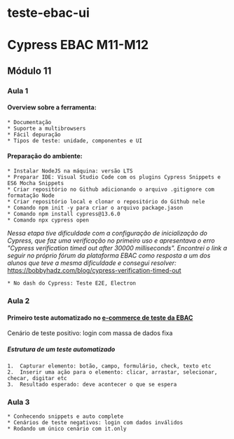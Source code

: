 # teste-ebac-ui

# Cypress EBAC M11-M12

## Módulo 11

### Aula 1

#### Overview sobre a ferramenta:

	* Documentação
	* Suporte a multibrowsers
    * Fácil depuração 
	* Tipos de teste: unidade, componentes e UI

#### Preparação do ambiente:
 
	* Instalar NodeJS na máquina: versão LTS 
	* Preparar IDE: Visual Studio Code com os plugins Cypress Snippets e ES6 Mocha Snippets
	* Criar repositório no Github adicionando o arquivo .gitignore com formatação Node
	* Criar repositório local e clonar o repositório do Github nele
	* Comando npm init -y para criar o arquivo package.jason
	* Comando npm install cypress@13.6.0
	* Comando npx cypress open
_Nessa etapa tive dificuldade com a configuração de inicialização do Cypress, que faz uma verificação no primeiro uso e apresentava o erro "Cypress verification timed out after 30000 milliseconds". Encontrei o link a seguir no próprio fórum da plataforma EBAC como resposta a um dos alunos que teve a mesma dificuldade e consegui resolver:_
<https://bobbyhadz.com/blog/cypress-verification-timed-out>

	* No dash do Cypress: Teste E2E, Electron

### Aula 2

#### Primeiro teste automatizado no [e-commerce de teste da EBAC](https://lojaebac.ebaconline.art.br)

Cenário de teste positivo: login com massa de dados fixa

##### Estrutura de um teste automatizado

	1.	Capturar elemento: botão, campo, formulário, check, texto etc
	2.	Inserir uma ação para o elemento: clicar, arrastar, selecionar, checar, digitar etc
	3.	Resultado esperado: deve acontecer o que se espera

### Aula 3

	* Conhecendo snippets e auto complete
	* Cenários de teste negativos: login com dados inválidos
	* Rodando um único cenário com it.only